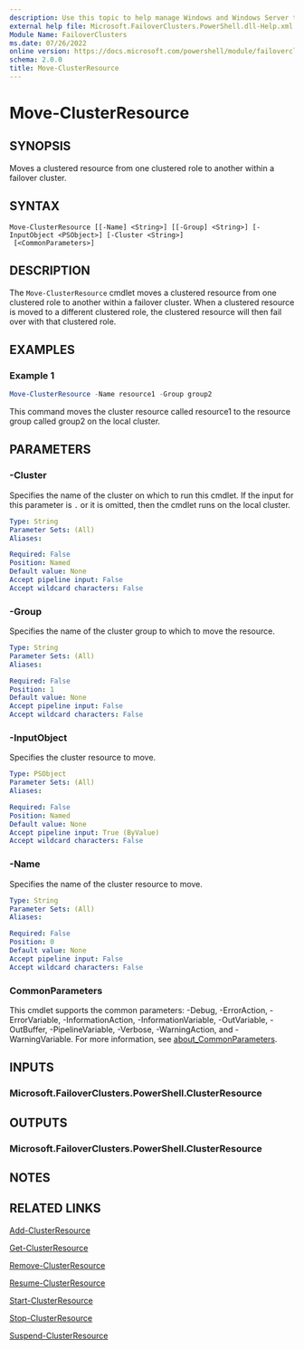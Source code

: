 ```yaml
---
description: Use this topic to help manage Windows and Windows Server technologies with Windows PowerShell.
external help file: Microsoft.FailoverClusters.PowerShell.dll-Help.xml
Module Name: FailoverClusters
ms.date: 07/26/2022
online version: https://docs.microsoft.com/powershell/module/failoverclusters/move-clusterresource?view=windowsserver2022-ps&wt.mc_id=ps-gethelp
schema: 2.0.0
title: Move-ClusterResource
---
```


# Move-ClusterResource

## SYNOPSIS
Moves a clustered resource from one clustered role to another within a failover cluster.

## SYNTAX

```
Move-ClusterResource [[-Name] <String>] [[-Group] <String>] [-InputObject <PSObject>] [-Cluster <String>]
 [<CommonParameters>]
```

## DESCRIPTION
The `Move-ClusterResource` cmdlet moves a clustered resource from one clustered role to another
within a failover cluster. When a clustered resource is moved to a different clustered role, the
clustered resource will then fail over with that clustered role.

## EXAMPLES

### Example 1
```powershell
Move-ClusterResource -Name resource1 -Group group2
```

This command moves the cluster resource called resource1 to the resource group called group2 on the
local cluster.

## PARAMETERS

### -Cluster
Specifies the name of the cluster on which to run this cmdlet.
If the input for this parameter is `.` or it is omitted, then the cmdlet runs on the local cluster.

```yaml
Type: String
Parameter Sets: (All)
Aliases: 

Required: False
Position: Named
Default value: None
Accept pipeline input: False
Accept wildcard characters: False
```

### -Group
Specifies the name of the cluster group to which to move the resource.

```yaml
Type: String
Parameter Sets: (All)
Aliases: 

Required: False
Position: 1
Default value: None
Accept pipeline input: False
Accept wildcard characters: False
```

### -InputObject
Specifies the cluster resource to move.

```yaml
Type: PSObject
Parameter Sets: (All)
Aliases: 

Required: False
Position: Named
Default value: None
Accept pipeline input: True (ByValue)
Accept wildcard characters: False
```

### -Name
Specifies the name of the cluster resource to move.

```yaml
Type: String
Parameter Sets: (All)
Aliases: 

Required: False
Position: 0
Default value: None
Accept pipeline input: False
Accept wildcard characters: False
```

### CommonParameters
This cmdlet supports the common parameters: -Debug, -ErrorAction, -ErrorVariable,
-InformationAction, -InformationVariable, -OutVariable, -OutBuffer, -PipelineVariable, -Verbose,
-WarningAction, and -WarningVariable. For more information, see
[about_CommonParameters](https://go.microsoft.com/fwlink/?LinkID=113216).

## INPUTS

### Microsoft.FailoverClusters.PowerShell.ClusterResource

## OUTPUTS

### Microsoft.FailoverClusters.PowerShell.ClusterResource

## NOTES

## RELATED LINKS

[Add-ClusterResource](./Add-ClusterResource.md)

[Get-ClusterResource](./Get-ClusterResource.md)

[Remove-ClusterResource](./Remove-ClusterResource.md)

[Resume-ClusterResource](./Resume-ClusterResource.md)

[Start-ClusterResource](./Start-ClusterResource.md)

[Stop-ClusterResource](./Stop-ClusterResource.md)

[Suspend-ClusterResource](./Suspend-ClusterResource.md)


